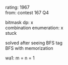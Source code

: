 rating: 1967  
from: contest 167 Q4

bitmask dp: x  
combination enumeration: x  
stuck  

solved after seeing BFS tag  
BFS with memorization  

wa1: m = n = 1